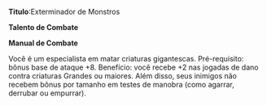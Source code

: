 **Titulo**:Exterminador de Monstros

**Talento de Combate**

**Manual de Combate**

 Você é um especialista em matar criaturas gigantescas. Pré-requisito: bônus base de ataque +8. Benefício: você recebe +2 nas jogadas de dano contra criaturas Grandes ou maiores. Além disso, seus inimigos não recebem bônus por tamanho em testes de manobra (como agarrar, derrubar ou empurrar).
